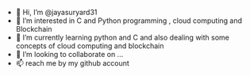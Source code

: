 - 👋 Hi, I’m @jayasuryard31
- 👀 I’m interested in C and Python programming , cloud computing and Blockchain
- 🌱 I’m currently learning python and C and also dealing with some concepts of cloud computing and blockchain
- 💞️ I’m looking to collaborate on ...
- 📫 reach me by my github account

<!---
jayasuryard31/jayasuryard31 is a ✨ special ✨ repository because its `README.md` (this file) appears on your GitHub profile.
You can click the Preview link to take a look at your changes.
--->
